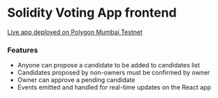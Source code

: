 # Solidity Voting App frontend


[Live app deployed on Polygon Mumbai Testnet](https://simple-voting-app-frontend-cnybegtcg-grp06.vercel.app/)

### Features

- Anyone can propose a candidate to be added to candidates list
- Candidates proposed by non-owners must be confirmed by owner
- Owner can approve a pending candidate
- Events emitted and handled for real-time updates on the React app
